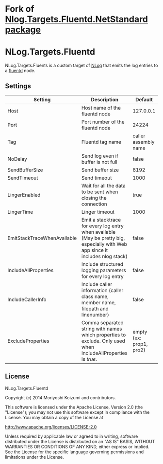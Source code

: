 # Fork of [Nlog.Targets.Fluentd.NetStandard package](https://github.com/jcapellman/NLog.Targets.Fluentd)

# NLog.Targets.Fluentd

NLog.Targets.Fluents is a custom target of [NLog](https://github.com/nlog/NLog) that emits the log entries to a [fluentd](http://www.fluentd.org/) node.

## Settings

| Setting                     | Description                                                                                                   | Default             |
| --------------------------- | ------------------------------------------------------------------------------------------------------------- | ------------------- |
| Host                        | Host name of the fluentd node                                                                                 | 127.0.0.1           |
| Port                        | Port number of the fluentd node                                                                               | 24224               |
| Tag                         | Fluentd tag name                                                                                              | caller assembly name|
| NoDelay                     | Send log even if buffer is not full                                                                           | false               |
| SendBufferSize              | Send buffer size                                                                                              | 8192                |
| SendTimeout                 | Send timeout                                                                                                  | 1000                |
| LingerEnabled               | Wait for all the data to be sent when closing the connection                                                  | true                |
| LingerTime                  | Linger timeout                                                                                                | 1000                |
| EmitStackTraceWhenAvailable | Emit a stacktrace for every log entry when available  (May be pretty big, especially with Web app since it includes nlog stack)     | false               |
| IncludeAllProperties        | Include structured logging parameters for every log entry                                                     | false               |
| IncludeCallerInfo           | Include caller information (caller class name, member name, filepath and linenumber)                          | false               |
| ExcludeProperties           | Comma separated string with names which properties to exclude. Only used when IncludeAllProperties is _true_. | empty (ex: prop1, pro2) |

## License

NLog.Targets.Fluentd

Copyright (c) 2014 Moriyoshi Koizumi and contributors.

This software is licensed under the Apache License, Version 2.0 (the "License");
you may not use this software except in compliance with the License.
You may obtain a copy of the License at

http://www.apache.org/licenses/LICENSE-2.0

Unless required by applicable law or agreed to in writing, software
distributed under the License is distributed on an "AS IS" BASIS,
WITHOUT WARRANTIES OR CONDITIONS OF ANY KIND, either express or implied.
See the License for the specific language governing permissions and
limitations under the License.
